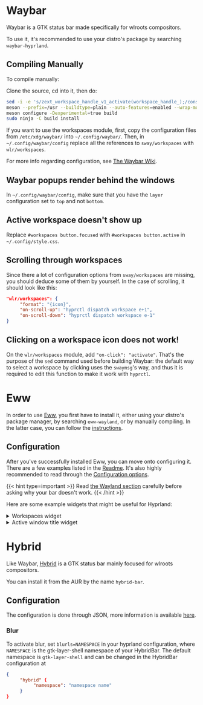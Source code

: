 # Waybar

Waybar is a GTK status bar made specifically for wlroots compositors.

To use it, it's recommended to use your distro's package by searching `waybar-hyprland`.

## Compiling Manually

To compile manually:

Clone the source, cd into it, then do:

```bash
sed -i -e 's/zext_workspace_handle_v1_activate(workspace_handle_);/const std::string command = "hyprctl dispatch workspace " + name_;\n\tsystem(command.c_str());/g' src/modules/wlr/workspace_manager.cpp
meson --prefix=/usr --buildtype=plain --auto-features=enabled --wrap-mode=nodownload build
meson configure -Dexperimental=true build
sudo ninja -C build install
```

If you want to use the workspaces module, first, copy the configuration files from
`/etc/xdg/waybar/` into `~/.config/waybar/`. Then, in `~/.config/waybar/config` replace
all the references to `sway/workspaces` with `wlr/workspaces`.

For more info regarding configuration, see
[The Waybar Wiki](https://github.com/Alexays/Waybar/wiki).

## Waybar popups render behind the windows

In `~/.config/waybar/config`, make sure that you have the `layer` configuration
set to `top` and not `bottom`.

## Active workspace doesn't show up

Replace `#workspaces button.focused` with `#workspaces button.active` in `~/.config/style.css`.

## Scrolling through workspaces

Since there a lot of configuration options from `sway/workspaces` are missing, you
should deduce some of them by yourself. In the case of scrolling, it should look like this:

```json
"wlr/workspaces": {
     "format": "{icon}",
     "on-scroll-up": "hyprctl dispatch workspace e+1",
     "on-scroll-down": "hyprctl dispatch workspace e-1"
}
```

## Clicking on a workspace icon does not work!

On the `wlr/workspaces` module, add `"on-click": "activate"`. That's the purpose of
the `sed` command used before building Waybar: the default way to select a workspace by 
clicking uses the `swaymsg`'s way, and thus it is required to edit
this function to make it work with `hyprctl`.

# Eww

In order to use [Eww](https://github.com/elkowar/eww), you first have to install
it, either using your distro's package manager, by searching `eww-wayland`, or
by manually compiling. In the latter case, you can follow the
[instructions](https://elkowar.github.io/eww).

## Configuration

After you've successfully installed Eww, you can move onto configuring it. There
are a few examples listed in the [Readme](https://github.com/elkowar/eww). It's also
highly recommended to read through the
[Configuration options](https://elkowar.github.io/eww/configuration.html).

{{< hint type=important >}}
Read
[the Wayland section](https://elkowar.github.io/eww/configuration.html#wayland)
carefully before asking why your bar doesn't work.
{{< /hint >}}

Here are some example widgets that might be useful for Hyprland:

<details>
<summary>Workspaces widget</summary>

This widget displays a list of workspaces 1-10. Each workspace can be clicked on to jump to it, and scrolling over the widget cycles through them. It supports different styles for the current workspace, occupied workspaces, and empty workspaces. It requires [bash](https://linux.die.net/man/1/bash), [awk](https://linux.die.net/man/1/awk), [stdbuf](https://linux.die.net/man/1/stdbuf), [grep](https://linux.die.net/man/1/grep), [seq](https://linux.die.net/man/1/seq), [socat](https://linux.die.net/man/1/socat), [jq](https://stedolan.github.io/jq/), and [Python 3](https://www.python.org/).

### `~/.config/eww.yuck`

```lisp
...
(deflisten workspaces :initial "[]" "bash ~/.config/eww/scripts/get-workspaces")
(deflisten current_workspace :initial "1" "bash ~/.config/eww/scripts/get-active-workspace")
(defwidget workspaces []
  (eventbox :onscroll "bash ~/.config/eww/scripts/change-active-workspace {} ${current_workspace}" :class "workspaces-widget"
    (box :space-evenly true
      (label :text "${workspaces}${current_workspace}" :visible false)
      (for workspace in workspaces
        (eventbox :onclick "hyprctl dispatch workspace ${workspace.id}"
          (box :class "workspace-entry ${workspace.id == current_workspace ? "current" : ""} ${workspace.windows > 0 ? "occupied" : "empty"}"
            (label :text "${workspace.id}")
            )
          )
        )
      )
    )
  )
...

```

### `~/.config/eww/scripts/change-active-workspace`

```sh
#! /bin/bash
function clamp {
	min=$1
	max=$2
	val=$3
	python -c "print(max($min, min($val, $max)))"
}

direction=$1
current=$2
if test "$direction" = "down"
then
	target=$(clamp 1 10 $(($current+1)))
	echo "jumping to $target"
	hyprctl dispatch workspace $target
elif test "$direction" = "up"
then
	target=$(clamp 1 10 $(($current-1)))
	echo "jumping to $target"
	hyprctl dispatch workspace $target
fi
```

### `~/.config/eww/scripts/get-active-workspace`

```sh
#!/bin/bash
hyprctl monitors -j | jq --raw-output .[0].activeWorkspace.id
socat -u UNIX-CONNECT:/tmp/hypr/$HYPRLAND_INSTANCE_SIGNATURE/.socket2.sock - | stdbuf -o0 grep '^workspace>>' | stdbuf -o0 awk -F '>>|,' '{print $2}'
```

### `~/.config/eww/scripts/get-workspaces`

```sh
#!/bin/bash

spaces (){
	WORKSPACE_WINDOWS=$(hyprctl workspaces -j | jq 'map({key: .id | tostring, value: .windows}) | from_entries')
	seq 1 10 | jq --argjson windows "${WORKSPACE_WINDOWS}" --slurp -Mc 'map(tostring) | map({id: ., windows: ($windows[.]//0)})'
}

spaces
socat -u UNIX-CONNECT:/tmp/hypr/$HYPRLAND_INSTANCE_SIGNATURE/.socket2.sock - | while read -r line; do
	spaces
done
```

</details>

<details>
<summary>Active window title widget</summary>

This widget simply displays the title of the active window. It requires [bash](https://linux.die.net/man/1/bash), [awk](https://linux.die.net/man/1/awk), [stdbuf](https://linux.die.net/man/1/stdbuf), [grep](https://linux.die.net/man/1/grep), [socat](https://linux.die.net/man/1/socat), and [jq](https://stedolan.github.io/jq/).

### `~/.config/eww/eww.yuck`

```lisp
...
(deflisten window :initial "..." "bash ~/.config/eww/scripts/get-window-title")
(defwidget window_w []
  (box
    (label :text "${window}"
    )
  )
...
```

### `~/.config/eww/scripts/get-window-title`

```sh
#!/bin/bash
hyprctl activewindow -j | jq --raw-output .title
socat -u UNIX-CONNECT:/tmp/hypr/$HYPRLAND_INSTANCE_SIGNATURE/.socket2.sock - | stdbuf -o0 grep '^activewindow>>' | stdbuf -o0 awk -F '>>|,' '{print $3}'
```

</details>

# Hybrid

Like Waybar, [Hybrid](https://github.com/vars1ty/HybridBar) is a GTK status bar mainly focused for wlroots compositors.

You can install it from the AUR by the name `hybrid-bar`.

## Configuration

The configuration is done through JSON, more information is available [here](https://github.com/vars1ty/HybridBar).

### Blur

To activate blur, set `blurls=NAMESPACE` in your hyprland configuration, where `NAMESPACE` is the gtk-layer-shell namespace of your HybridBar. The default namespace is `gtk-layer-shell` and can be changed in the HybridBar configuration at 
```json
{
     "hybrid" {
          "namespace": "namespace name"
     }
}
```
